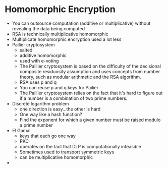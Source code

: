 # Homomorphic Encryption

- You can outsource computation (additive or multiplicative) without revealing the data being computed
- RSA is technically multiplicative homomorphic
- Multiplicate homomorphic encryption used a lot less
- Pailier cryptosystem
    - salted
    - additive homomorphic
    - used with e-voting
    - The Paillier cryptosystem is based on the difficulty of the decisional composite residuosity assumption and uses concepts from number theory, such as modular arithmetic and the RSA algorithm.
    - RSA uses p and q
    - You can reuse p and q keys for Pailier
    - The Paillier cryptosystem relies on the fact that it's hard to figure out if a number is a combination of two prime numbers.
- Discrete logarithm problem
    - one direction is easy…the other is hard
    - One way like a hash function?
    - Find the exponent for which a given number must be raised modulo a prime number
- El Gamal
    - keys that each go one way
    - PKC
    - operates on the fact that DLP is computationally infeasible
    - Sometimes used to transport symmetric keys
    - can be multiplicative homomorphic
-